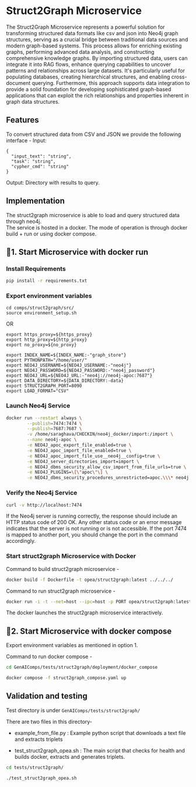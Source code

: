 # Struct2Graph Microservice

The Struct2Graph Microservice represents a powerful solution for transforming structured data formats like csv and json into Neo4j graph structures, serving as a crucial bridge between traditional data sources and modern graph-based systems. This process allows for enriching existing graphs, performing advanced data analysis, and constructing comprehensive knowledge graphs. 
By importing structured data, users can integrate it into RAG flows, enhance querying capabilities to uncover patterns and relationships across large datasets.  It's particularly useful for populating databases, creating hierarchical structures, and enabling cross-document querying. Furthermore, this approach supports data integration to provide a solid foundation for developing sophisticated graph-based applications that can exploit the rich relationships and properties inherent in graph data structures.


## Features

To convert structured data from CSV and JSON we provide the following interface - 
Input:
```
{
  "input_text": "string",
  "task": "string",
  "cypher_cmd": "string"
}
```
Output: Directory with results to query.  

## Implementation

The struct2graph microservice is able to load and query structured data through neo4j.  
The service is hosted in a docker. The mode of operation is through docker build + run or using docker compose.


## 🚀1. Start Microservice with docker run

### Install Requirements

```bash
pip install -r requirements.txt
```
### Export environment variables

```
cd comps/struct2graph/src/
source environment_setup.sh
```
OR
```
export https_proxy=${https_proxy}
export http_proxy=${http_proxy}
export no_proxy=${no_proxy}

export INDEX_NAME=${INDEX_NAME:-"graph_store"}
export PYTHONPATH="/home/user/"
export NEO4J_USERNAME=${NEO4J_USERNAME:-"neo4j"}
export NEO4J_PASSWORD=${NEO4J_PASSWORD:-"neo4j_password"}
export NEO4J_URL=${NEO4J_URL:-"neo4j://neo4j-apoc:7687"}
export DATA_DIRECTORY=${DATA_DIRECTORY:-data}
export STRUCT2GRAPH_PORT=8090
export LOAD_FORMAT="CSV"
```


### Launch Neo4j Service

```bash
docker run --restart always \
        --publish=7474:7474 \
        --publish=7687:7687 \
        -v /home/saraghava/CHECKIN/neo4j_docker/import:/import \
        --name neo4j-apoc \
        -e NEO4J_apoc_export_file_enabled=true \
        -e NEO4J_apoc_import_file_enabled=true \
        -e NEO4J_apoc_import_file_use__neo4j__config=true \
        -e NEO4J_server_directories_import=import \
        -e NEO4J_dbms_security_allow_csv_import_from_file_urls=true \
        -e NEO4J_PLUGINS=\[\"apoc\"\] \
        -e NEO4J_dbms_security_procedures_unrestricted=apoc.\\\* neo4j:5.23.0
```

### Verify the Neo4j Service

```bash
curl -v http://localhost:7474
```
If the Neo4j server is running correctly, the response should include an HTTP status code of 200 OK. Any other status code or an error message indicates that the server is not running or is not accessible. If the port 7474 is mapped to another port, you should change the port in the command accordingly. 


### Start struct2graph Microservice with Docker

Command to build struct2graph microservice -

```bash
docker build -f Dockerfile -t opea/struct2graph:latest ../../../
```
Command to run struct2graph microservice -

```bash
docker run -i -t --net=host --ipc=host -p PORT opea/struct2graph:latest
```

The docker launches the struct2graph microservice interactively.


## 🚀2. Start Microservice with docker compose

Export environment variables as mentioned in option 1.

Command to run docker compose -
```bash
cd GenAIComps/tests/struct2graph/deployment/docker_compose

docker compose -f struct2graph_compose.yaml up
```
## Validation and testing 

Test directory is under `GenAIComps/tests/struct2graph/`

There are two files in this directory-

- example_from_file.py : Example python script that downloads a text file and extracts triplets

- test_struct2graph_opea.sh : The main script that checks for health and builds docker, extracts and generates triplets.

```bash
cd tests/struct2graph/

./test_struct2graph_opea.sh 
```

